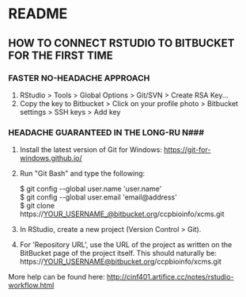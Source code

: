 # README #

## HOW TO CONNECT RSTUDIO TO BITBUCKET FOR THE FIRST TIME ##

### FASTER NO-HEADACHE APPROACH ###

1. RStudio > Tools > Global Options > Git/SVN > Create RSA Key...
2. Copy the key to Bitbucket > Click on your profile photo > Bitbucket settings > SSH keys > Add key

### HEADACHE GUARANTEED IN THE LONG-RU N###

1. Install the latest version of Git for Windows: https://git-for-windows.github.io/

2. Run "Git Bash" and type the following:

	$ git config --global user.name 'user.name'  
	$ git config --global user.email 'email@address'  
	$ git clone https://YOUR_USERNAME_@bitbucket.org/ccpbioinfo/xcms.git  

3. In RStudio, create a new project (Version Control > Git).

4. For 'Repository URL', use the URL of the project as written on the BitBucket page of the project itself. This should naturally be: https://YOUR_USERNAME@bitbucket.org/ccpbioinfo/xcms.git

More help can be found here: http://cinf401.artifice.cc/notes/rstudio-workflow.html

